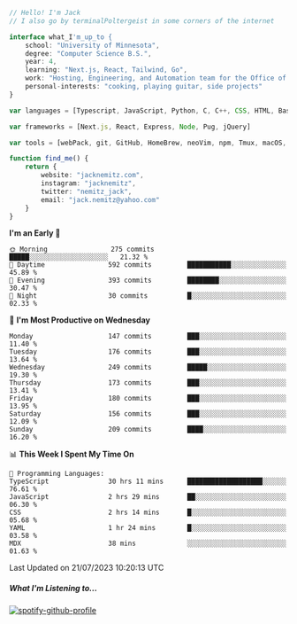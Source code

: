 ```typescript
// Hello! I'm Jack
// I also go by terminalPoltergeist in some corners of the internet

interface what_I'm_up_to {
    school: "University of Minnesota",
    degree: "Computer Science B.S.",
    year: 4,
    learning: "Next.js, React, Tailwind, Go",
    work: "Hosting, Engineering, and Automation team for the Office of Information Technology at UMN",
    personal-interests: "cooking, playing guitar, side projects"
}

var languages = [Typescript, JavaScript, Python, C, C++, CSS, HTML, Bash, VimScript]

var frameworks = [Next.js, React, Express, Node, Pug, jQuery]

var tools = [webPack, git, GitHub, HomeBrew, neoVim, npm, Tmux, macOS, Ubuntu, Docker, Nginx, Cloudflare, DigitalOcean]

function find_me() {
    return {
        website: "jacknemitz.com",
        instagram: "jacknemitz",
        twitter: "nemitz_jack",
        email: "jack.nemitz@yahoo.com"
    }
}
```

<!--START_SECTION:waka-->
**I'm an Early 🐤** 

```text
🌞 Morning                275 commits         █████░░░░░░░░░░░░░░░░░░░░   21.32 % 
🌆 Daytime                592 commits         ███████████░░░░░░░░░░░░░░   45.89 % 
🌃 Evening                393 commits         ████████░░░░░░░░░░░░░░░░░   30.47 % 
🌙 Night                  30 commits          █░░░░░░░░░░░░░░░░░░░░░░░░   02.33 % 
```
📅 **I'm Most Productive on Wednesday** 

```text
Monday                   147 commits         ███░░░░░░░░░░░░░░░░░░░░░░   11.40 % 
Tuesday                  176 commits         ███░░░░░░░░░░░░░░░░░░░░░░   13.64 % 
Wednesday                249 commits         █████░░░░░░░░░░░░░░░░░░░░   19.30 % 
Thursday                 173 commits         ███░░░░░░░░░░░░░░░░░░░░░░   13.41 % 
Friday                   180 commits         ███░░░░░░░░░░░░░░░░░░░░░░   13.95 % 
Saturday                 156 commits         ███░░░░░░░░░░░░░░░░░░░░░░   12.09 % 
Sunday                   209 commits         ████░░░░░░░░░░░░░░░░░░░░░   16.20 % 
```


📊 **This Week I Spent My Time On** 

```text
💬 Programming Languages: 
TypeScript               30 hrs 11 mins      ███████████████████░░░░░░   76.61 % 
JavaScript               2 hrs 29 mins       ██░░░░░░░░░░░░░░░░░░░░░░░   06.30 % 
CSS                      2 hrs 14 mins       █░░░░░░░░░░░░░░░░░░░░░░░░   05.68 % 
YAML                     1 hr 24 mins        █░░░░░░░░░░░░░░░░░░░░░░░░   03.58 % 
MDX                      38 mins             ░░░░░░░░░░░░░░░░░░░░░░░░░   01.63 % 
```


 Last Updated on 21/07/2023 10:20:13 UTC
<!--END_SECTION:waka-->

##### What I'm Listening to...

[![spotify-github-profile](https://spotify-github-profile.vercel.app/api/view?uid=jack.nemitz&cover_image=true&show_offline=true&bar_color=53b14f&bar_color_cover=false&background_color=121212FF)](https://spotify-github-profile.vercel.app/api/view?uid=jack.nemitz&redirect=true)

